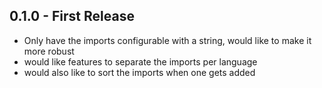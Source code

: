 ## 0.1.0 - First Release
* Only have the imports configurable with a string, would like to make it more robust
* would like features to separate the imports per language
* would also like to sort the imports when one gets added
